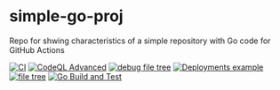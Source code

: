 # simple-go-proj
Repo for shwing characteristics of a simple repository with Go code for GitHub Actions


[![CI](https://github.com/yooodleee/simple-go-proj/actions/workflows/basic.yml/badge.svg)](https://github.com/yooodleee/simple-go-proj/actions/workflows/basic.yml)
[![CodeQL Advanced](https://github.com/yooodleee/simple-go-proj/actions/workflows/codeql.yml/badge.svg)](https://github.com/yooodleee/simple-go-proj/actions/workflows/codeql.yml)
[![debug file tree](https://github.com/yooodleee/simple-go-proj/actions/workflows/test.yml/badge.svg)](https://github.com/yooodleee/simple-go-proj/actions/workflows/test.yml)
[![Deployments example](https://github.com/yooodleee/simple-go-proj/actions/workflows/deployments.yml/badge.svg)](https://github.com/yooodleee/simple-go-proj/actions/workflows/deployments.yml)
[![file tree](https://github.com/yooodleee/simple-go-proj/actions/workflows/second.yml/badge.svg)](https://github.com/yooodleee/simple-go-proj/actions/workflows/second.yml)
[![Go Build and Test](https://github.com/yooodleee/simple-go-proj/actions/workflows/go-build.yml/badge.svg)](https://github.com/yooodleee/simple-go-proj/actions/workflows/go-build.yml)

